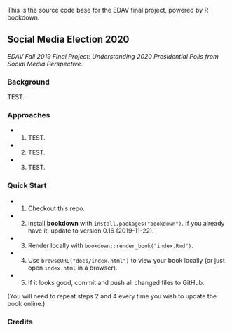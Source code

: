 This is the source code base for the EDAV final project, powered by R bookdown.


## Social Media Election 2020

*EDAV Fall 2019 Final Project: Understanding 2020 Presidential Polls from Social Media Perspective.*

### Background

TEST.

### Approaches


- 1. TEST.

- 2. TEST.

- 3. TEST.

### Quick Start

- 1. Checkout this repo.

- 2. Install **bookdown** with `install.packages("bookdown")`. If you already have it, update to version 0.16 (2019-11-22).

- 3. Render locally with `bookdown::render_book("index.Rmd")`.

- 4. Use `browseURL("docs/index.html")` to view your book locally (or just open `index.html` in a browser).

- 5. If it looks good, commit and push all changed files to GitHub. 

(You will need to repeat steps 2 and 4 every time you wish to update the book online.)


### Credits

